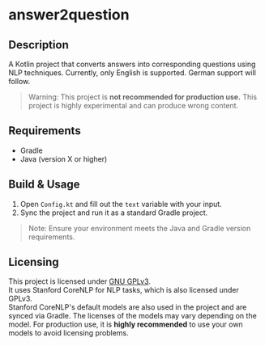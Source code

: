 # answer2question

## Description

A Kotlin project that converts answers into corresponding questions using NLP techniques. Currently, only English is supported. German support will follow.

> Warning: This project is **not recommended for production use.** This project is highly experimental and can produce wrong content.

## Requirements

- Gradle  
- Java (version X or higher)  

## Build & Usage

1. Open `Config.kt` and fill out the `text` variable with your input.  
2. Sync the project and run it as a standard Gradle project.  

> Note: Ensure your environment meets the Java and Gradle version requirements.

## Licensing

This project is licensed under [GNU GPLv3](LICENSE.txt).  
It uses Stanford CoreNLP for NLP tasks, which is also licensed under GPLv3.  
Stanford CoreNLP's default models are also used in the project and are synced via Gradle. The licenses of the models may vary depending on the model. For production use, it is **highly recommended** to use your own models to avoid licensing problems.


